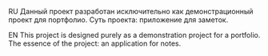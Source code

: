 RU 
Данный проект разработан исключительно как демонстрационный проект для портфолио. Суть проекта: приложение для заметок.

EN
This project is designed purely as a demonstration project for a portfolio. The essence of the project: an application for notes.
